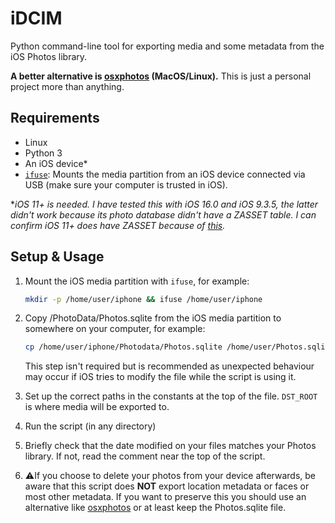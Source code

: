 # iDCIM
Python command-line tool for exporting media and some metadata from the iOS Photos library.

**A better alternative is [osxphotos](https://github.com/RhetTbull/osxphotos) (MacOS/Linux).** This is just a personal project more than anything.

## Requirements
- Linux
- Python 3
- An iOS device*
- [`ifuse`](https://github.com/libimobiledevice/ifuse#ifuse): Mounts the media partition from an iOS device connected via USB (make sure your computer is trusted in iOS).

\**iOS 11+ is needed. I have tested this with iOS 16.0 and iOS 9.3.5, the latter didn't work because its photo database didn't have a ZASSET table. I can confirm iOS 11+ does have ZASSET because of [this](https://github.com/ScottKjr3347/iOS_Local_PL_Photos.sqlite_Queries/blob/main/iOS11/iOS11_LPL_Phsql_Adjust-Mutat.txt).*

## Setup & Usage
1. Mount the iOS media partition with `ifuse`, for example:
   ```bash
   mkdir -p /home/user/iphone && ifuse /home/user/iphone
   ```
2. Copy /PhotoData/Photos.sqlite from the iOS media partition to somewhere on your computer, for example:
   ```bash
   cp /home/user/iphone/Photodata/Photos.sqlite /home/user/Photos.sqlite
   ```
   
   This step isn't required but is recommended as unexpected behaviour may occur if iOS tries to modify the file while the script is using it.
3. Set up the correct paths in the constants at the top of the file. `DST_ROOT` is where media will be exported to.
4. Run the script (in any directory)
5. Briefly check that the date modified on your files matches your Photos library. If not, read the comment near the top of the script.
6. ⚠️If you choose to delete your photos from your device afterwards, be aware that this script does **NOT** export location metadata or faces or most other metadata. If you want to preserve this you should use an alternative like [osxphotos](https://github.com/RhetTbull/osxphotos) or at least keep the Photos.sqlite file.
